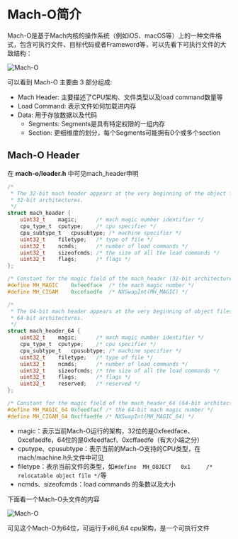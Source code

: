 # Mach-O简介

Mach-O是基于Mach内核的操作系统（例如iOS、macOS等）上的一种文件格式，包含可执行文件、目标代码或者Frameword等，可以先看下可执行文件的大致结构：

![Mach-O](https://user-images.githubusercontent.com/22512175/144608764-033425aa-f378-4cec-823a-229a56a29c16.png)

可以看到 Mach-O 主要由 3 部分组成:

* Mach Header: 主要描述了CPU架构、文件类型以及load command数量等
* Load Command: 表示文件如何加载进内存
* Data: 用于存放数据以及代码
  * Segments: Segments是具有特定权限的一组内存
  * Section: 更细维度的划分，每个Segments可能拥有0个或多个section

## Mach-O Header

在 **mach-o/loader.h** 中可见mach_header申明

``` C
/*
 * The 32-bit mach header appears at the very beginning of the object file for
 * 32-bit architectures.
 */
struct mach_header {
	uint32_t	magic;		/* mach magic number identifier */
	cpu_type_t	cputype;	/* cpu specifier */
	cpu_subtype_t	cpusubtype;	/* machine specifier */
	uint32_t	filetype;	/* type of file */
	uint32_t	ncmds;		/* number of load commands */
	uint32_t	sizeofcmds;	/* the size of all the load commands */
	uint32_t	flags;		/* flags */
};

/* Constant for the magic field of the mach_header (32-bit architectures) */
#define	MH_MAGIC	0xfeedface	/* the mach magic number */
#define MH_CIGAM	0xcefaedfe	/* NXSwapInt(MH_MAGIC) */

/*
 * The 64-bit mach header appears at the very beginning of object files for
 * 64-bit architectures.
 */
struct mach_header_64 {
	uint32_t	magic;		/* mach magic number identifier */
	cpu_type_t	cputype;	/* cpu specifier */
	cpu_subtype_t	cpusubtype;	/* machine specifier */
	uint32_t	filetype;	/* type of file */
	uint32_t	ncmds;		/* number of load commands */
	uint32_t	sizeofcmds;	/* the size of all the load commands */
	uint32_t	flags;		/* flags */
	uint32_t	reserved;	/* reserved */
};

/* Constant for the magic field of the mach_header_64 (64-bit architectures) */
#define MH_MAGIC_64 0xfeedfacf /* the 64-bit mach magic number */
#define MH_CIGAM_64 0xcffaedfe /* NXSwapInt(MH_MAGIC_64) */
```

* magic：表示当前Mach-O运行的架构，32位的是0xfeedface、0xcefaedfe，64位的是0xfeedfacf、0xcffaedfe（有大小端之分）
* cputype、cpusubtype：表示当前的Mach-O支持的CPU类型，在mach/machine.h头文件中可见
* filetype：表示当前文件的类型，如`#define	MH_OBJECT	0x1		/* relocatable object file */`等
* ncmds、sizeofcmds：load commands 的条数以及大小

下面看一个Mach-O头文件的内容

![Mach-O](https://user-images.githubusercontent.com/22512175/147305190-02601a1c-d0ec-4b99-8320-deb8ed32d826.png)

可见这个Mach-O为64位，可运行于x86_64 cpu架构，是一个可执行文件
